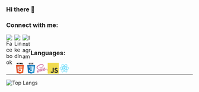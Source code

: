 ### Hi there 👋

### Connect with me:

[<img align="left" alt="Facebook" width="22px" src="https://cdn.jsdelivr.net/npm/simple-icons@3.6.1/icons/facebook.svg" />][facebook]
[<img align="left" alt="LinkedIn" width="22px" src="https://cdn.jsdelivr.net/npm/simple-icons@v3/icons/linkedin.svg" />][linkedin]
[<img align="left" alt="Instagram" width="22px" src="https://cdn.jsdelivr.net/npm/simple-icons@v3/icons/instagram.svg" />][instagram]

<br />

### Languages:

<img  
  align="left"  
  alt="HTML5" 
  width="30px"  
  src="https://raw.githubusercontent.com/github/explore/80688e429a7d4ef2fca1e82350fe8e3517d3494d/topics/html/html.png"
/>

<img  
  align="left"  
  alt="CSS3"  
  width="30px"  
  src="https://raw.githubusercontent.com/github/explore/80688e429a7d4ef2fca1e82350fe8e3517d3494d/topics/css/css.png"
/>

<img 
  align="left" 
  alt="Sass" 
  width="30px" 
  src="https://raw.githubusercontent.com/github/explore/80688e429a7d4ef2fca1e82350fe8e3517d3494d/topics/sass/sass.png"
/>

<img  
  align="left"  
  alt="JavaScript"  
  width="30px"  
  src="https://raw.githubusercontent.com/github/explore/80688e429a7d4ef2fca1e82350fe8e3517d3494d/topics/javascript/javascript.png"
/> 

<img 
  align="left" 
  alt="React" 
  width="30px" 
  src="https://raw.githubusercontent.com/github/explore/80688e429a7d4ef2fca1e82350fe8e3517d3494d/topics/react/react.png"
/>

<br />

---

![Top Langs](https://github-readme-stats.vercel.app/api/top-langs/?username=arampetrosyann&layout=compact)

[facebook]: https://www.facebook.com/ARamP/
[linkedin]: https://www.linkedin.com/
[instagram]: https://www.instagram.com/petrosyan__aram/
